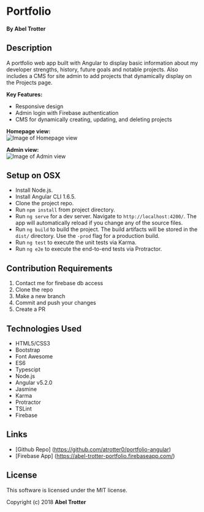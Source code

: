 # Portfolio

#### By Abel Trotter

## Description

A portfolio web app built with Angular to display basic information about my developer strengths, history, future goals and notable projects. Also includes a CMS for site admin to add projects that dynamically display on the Projects page.

**Key Features:**
* Responsive design
* Admin login with Firebase authentication
* CMS for dynamically creating, updating, and deleting projects

**Homepage view:**  
![Image of Homepage view](https://s3.amazonaws.com/github-repo-images/portfolio/portfolio-home.png)

**Admin view:**  
![Image of Admin view](https://s3.amazonaws.com/github-repo-images/portfolio/portfolio-admin-view-3.png)

## Setup on OSX

* Install Node.js.
* Install Angular CLI 1.6.5.
* Clone the project repo.
* Run `npm install` from project directory.
* Run `ng serve` for a dev server. Navigate to `http://localhost:4200/`. The app will automatically reload if you change any of the source files.
* Run `ng build` to build the project. The build artifacts will be stored in the `dist/` directory. Use the `-prod` flag for a production build.
* Run `ng test` to execute the unit tests via Karma.
* Run `ng e2e` to execute the end-to-end tests via Protractor.

## Contribution Requirements

1. Contact me for firebase db access
1. Clone the repo
1. Make a new branch
1. Commit and push your changes
1. Create a PR

## Technologies Used

* HTML5/CSS3
* Bootstrap
* Font Awesome
* ES6
* Typescipt
* Node.js
* Angular v5.2.0
* Jasmine
* Karma
* Protractor
* TSLint
* Firebase

## Links

* [Github Repo] (https://github.com/atrotter0/portfolio-angular)
* [Firebase App] (https://abel-trotter-portfolio.firebaseapp.com/)

## License

This software is licensed under the MIT license.

Copyright (c) 2018 **Abel Trotter**